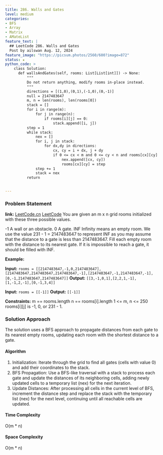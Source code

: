 ```yaml
---
title: 286. Walls and Gates
level: medium
categories:
- BFS
- Array
- Matrix
- AMateList
feature_text: |
  ## LeetCode 286. Walls and Gates
  Post by ailswan Aug. 12, 2024
feature_image: "https://picsum.photos/2560/600?image=872"
status: ★
python_code: >
    class Solution:
      def wallsAndGates(self, rooms: List[List[int]]) -> None:
          """
          Do not return anything, modify rooms in-place instead.
          """
          directions = [(1,0),(0,1),(-1,0),(0,-1)]
          null = 2147483647
          m, n = len(rooms), len(rooms[0])
          stack = []
          for i in range(m):
              for j in range(n):
                  if rooms[i][j] == 0:
                      stack.append([i, j])
          step = 1
          while stack:
              nex = []
              for i, j in stack:
                  for dx,dy in directions:
                      cx, cy = i + dx, j + dy
                      if 0 <= cx < m and 0 <= cy < n and rooms[cx][cy] == null:
                          nex.append([cx, cy])
                          rooms[cx][cy] = step
              step += 1
              stack = nex
          return 
 

---
```


### Problem Statement
**link:**
[LeetCode.cn](https://leetcode.cn/problems/walls-and-gates/)
[LeetCode](https://leetcode.com/walls-and-gates/)
You are given an m x n grid rooms initialized with these three possible values.

-1 A wall or an obstacle.
0 A gate.
INF Infinity means an empty room. We use the value 231 - 1 = 2147483647 to represent INF as you may assume that the distance to a gate is less than 2147483647.
Fill each empty room with the distance to its nearest gate. If it is impossible to reach a gate, it should be filled with INF.

**Example:**

**Input:** `rooms = [[2147483647,-1,0,2147483647],[2147483647,2147483647,2147483647,-1],[2147483647,-1,2147483647,-1],[0,-1,2147483647,2147483647]]`
**Output:** `[[3,-1,0,1],[2,2,1,-1],[1,-1,2,-1],[0,-1,3,4]]`
 
**Input:** `rooms = [[-1]]`
**Output:** `[[-1]]`

**Constraints:**
m == rooms.length
n == rooms[i].length
1 <= m, n <= 250
rooms[i][j] is -1, 0, or 231 - 1.

### Solution Approach
The solution uses a BFS approach to propagate distances from each gate to its nearest empty rooms, updating each room with the shortest distance to a gate.

#### Algorithm
1. Initialization: Iterate through the grid to find all gates (cells with value 0) and add their coordinates to the stack.
2. BFS Propagation: Use a BFS-like traversal with a stack to process each gate and update the distances of its neighboring cells, adding newly updated cells to a temporary list (nex) for the next iteration.
3. Update Distances: After processing all cells in the current level of BFS, increment the distance step and replace the stack with the temporary list (nex) for the next level, continuing until all reachable cells are updated.

#### Time Complexity
O(m * n)
#### Space Complexity
O(m * n)